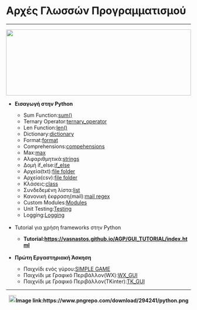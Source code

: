<html>
<body>
<h1>Αρχές Γλωσσών Προγραμματισμού</h1>
<hr>
<img src="https://s3-us-west-2.amazonaws.com/hahmoo-us-west-2-prod-wordpress-assets/wp-content/uploads/2019/09/01054150/icon-python-text-color-horz.png" width="100%" height="180px">
<ul>
<li><b>Εισαγωγή στην Python</b></li>
<ul>
 <li>Sum Function:<a href="Basics/sum.py">sum()</a></li>
 <li>Ternary Operator:<a href="Basics/ternary_operator.py" target="_blank">ternary_operator</a></li>
 <li>Len Function:<a href="Basics/len.py" target="_blank">len()</a></li>
 <li>Dictionary:<a href="Basics/dictionary.py" target="_blank">dictionary</a></li>
 <li>Format:<a href="Basics/format.py" target="_blank">format</a></li>
 <li>Comprehensions:<a href="Basics/compehensions.py">compehensions</a></li>
 <li>Max:<a href="Basics/max.py">max</a></li>
<li>Αλφαριθμητικά:<a href="Basics/strings.py" target="_blank">strings</a></li>
<li>Δομή if_else:<a href="Basics/if_else.py" target="_blank">if_else</a></li>
<li>Αρχεία(txt):<a href="Basics/file(txt)" target="_blank">file folder</a></li>
<li>Αρχεία(csv):<a href="Basics/file(csv)" target="_blank">file folder</a></li>
<li>Κλάσεις:<a href="Basics/class.py" target="_blank">class</a></li>
<li>Συνδεδεμένη λίστα:<a href="Basics/linked_list.py" target="_blank">list</a></li>
<li>Κανονική έκφραση(mail):<a href="Basics/mail.py" target="_blank">mail regex</a></li>
<li>Custom Modules:<a href="Basics/modules" target="_blank">Modules</a></li>
<li>Unit Testing:<a href="Basics/testing.py" target="_blank">Testing</a></li>
<li>Logging:<a href="Basics/Logging.py" target="_blank">Logging</a></li>
</ul>
 <br>
 <li>Tutorial για χρήση frameworks στην Python</li>
 <ul>
  <li>
   <b>Tutorial:<a href="https://vasnastos.github.io/AGP/GUI_TUTORIAL/index.html">https://vasnastos.github.io/AGP/GUI_TUTORIAL/index.html</a></b></li>
 </ul>
<br>
<li><b>Πρώτη Εργαστηριακή Άσκηση</b></li>
<ul>
<li>Παιχνίδι ενός γύρου:<a href="RPS/RPS_TERMINAL" target="_blank">SIMPLE GAME</a></li>
<li>Παιχνίδι με Γραφικό Περιβάλλον(WX):<a href="RPS/wxWidgets" target="_blank">WX_GUI</a></li>
<li>Παιχνίδι με Γραφικό Περιβάλλον(TKinter):<a href="RPS/RPS_TKINTER" target="_blank">TK_GUI</a></li>
</ul>
</ul>
 <hr>
  <center>
 <b><img src="https://img.icons8.com/cotton/2x/info--v3.png" width="20px" height="20px"/>Image link:https://www.pngrepo.com/download/294241/python.png</b>
</center>
</body>
</html>
